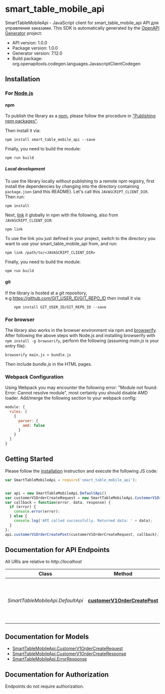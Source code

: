 # smart_table_mobile_api

SmartTableMobileApi - JavaScript client for smart_table_mobile_api
API для управления заказами.
This SDK is automatically generated by the [OpenAPI Generator](https://openapi-generator.tech) project:

- API version: 1.0.0
- Package version: 1.0.0
- Generator version: 7.12.0
- Build package: org.openapitools.codegen.languages.JavascriptClientCodegen

## Installation

### For [Node.js](https://nodejs.org/)

#### npm

To publish the library as a [npm](https://www.npmjs.com/), please follow the procedure in ["Publishing npm packages"](https://docs.npmjs.com/getting-started/publishing-npm-packages).

Then install it via:

```shell
npm install smart_table_mobile_api --save
```

Finally, you need to build the module:

```shell
npm run build
```

##### Local development

To use the library locally without publishing to a remote npm registry, first install the dependencies by changing into the directory containing `package.json` (and this README). Let's call this `JAVASCRIPT_CLIENT_DIR`. Then run:

```shell
npm install
```

Next, [link](https://docs.npmjs.com/cli/link) it globally in npm with the following, also from `JAVASCRIPT_CLIENT_DIR`:

```shell
npm link
```

To use the link you just defined in your project, switch to the directory you want to use your smart_table_mobile_api from, and run:

```shell
npm link /path/to/<JAVASCRIPT_CLIENT_DIR>
```

Finally, you need to build the module:

```shell
npm run build
```

#### git

If the library is hosted at a git repository, e.g.https://github.com/GIT_USER_ID/GIT_REPO_ID
then install it via:

```shell
    npm install GIT_USER_ID/GIT_REPO_ID --save
```

### For browser

The library also works in the browser environment via npm and [browserify](http://browserify.org/). After following
the above steps with Node.js and installing browserify with `npm install -g browserify`,
perform the following (assuming *main.js* is your entry file):

```shell
browserify main.js > bundle.js
```

Then include *bundle.js* in the HTML pages.

### Webpack Configuration

Using Webpack you may encounter the following error: "Module not found: Error:
Cannot resolve module", most certainly you should disable AMD loader. Add/merge
the following section to your webpack config:

```javascript
module: {
  rules: [
    {
      parser: {
        amd: false
      }
    }
  ]
}
```

## Getting Started

Please follow the [installation](#installation) instruction and execute the following JS code:

```javascript
var SmartTableMobileApi = require('smart_table_mobile_api');


var api = new SmartTableMobileApi.DefaultApi()
var customerV1OrderCreateRequest = new SmartTableMobileApi.CustomerV1OrderCreateRequest(); // {CustomerV1OrderCreateRequest} 
var callback = function(error, data, response) {
  if (error) {
    console.error(error);
  } else {
    console.log('API called successfully. Returned data: ' + data);
  }
};
api.customerV1OrderCreatePost(customerV1OrderCreateRequest, callback);

```

## Documentation for API Endpoints

All URIs are relative to *http://localhost*

Class | Method | HTTP request | Description
------------ | ------------- | ------------- | -------------
*SmartTableMobileApi.DefaultApi* | [**customerV1OrderCreatePost**](docs/DefaultApi.md#customerV1OrderCreatePost) | **POST** /customer/v1/order/create | Создание заказа, если первый пользователь в группе, иначе присоединение к заказу.


## Documentation for Models

 - [SmartTableMobileApi.CustomerV1OrderCreateRequest](docs/CustomerV1OrderCreateRequest.md)
 - [SmartTableMobileApi.CustomerV1OrderCreateResponse](docs/CustomerV1OrderCreateResponse.md)
 - [SmartTableMobileApi.ErrorResponse](docs/ErrorResponse.md)


## Documentation for Authorization

Endpoints do not require authorization.

